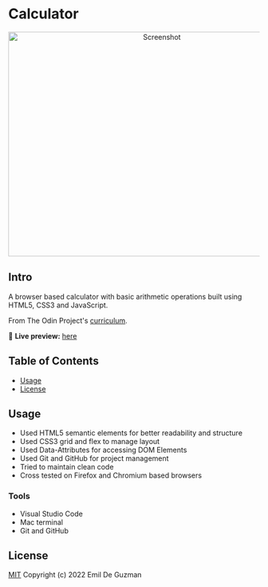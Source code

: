 # Calculator

<div align="center">
    <img alt="Screenshot" src="https://user-images.githubusercontent.com/35510088/179314725-55af8d34-9e8a-4f02-8c91-63e29d9d180c.png" width="600px" height="450px">
</div>

## Intro

A browser based calculator with basic arithmetic operations built using HTML5, CSS3 and JavaScript. 

From The Odin Project's [curriculum](https://www.theodinproject.com/courses/foundations/lessons/calculator).

🔗 **Live preview:** [here](https://ekdeguzm.github.io/calculator/)


## Table of Contents
- [Usage](#Usage)
- [License](#License)

## Usage

* Used HTML5 semantic elements for better readability and structure
* Used CSS3 grid and flex to manage layout
* Used Data-Attributes for accessing DOM Elements
* Used Git and GitHub for project management
* Tried to maintain clean code
* Cross tested on Firefox and Chromium based browsers

### Tools

* Visual Studio Code
* Mac terminal
* Git and GitHub

## License

[MIT](LICENSE) Copyright (c) 2022 Emil De Guzman
